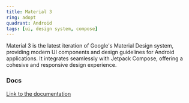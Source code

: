 ```yaml
---
title: Material 3
ring: adopt
quadrant: Android
tags: [ui, design system, compose]
---
```


Material 3 is the latest iteration of Google's Material Design system, providing modern UI components and design guidelines for Android applications. It integrates seamlessly with Jetpack Compose, offering a cohesive and responsive design experience.

### Docs

[Link to the documentation](https://developer.android.com/jetpack/compose/design/material)
